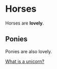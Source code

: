 # Horses

Horses are **lovely**.

## Ponies

Ponies are also lovely.

[What is a unicorn?](https://en.wikipedia.org/wiki/Unicorn)
